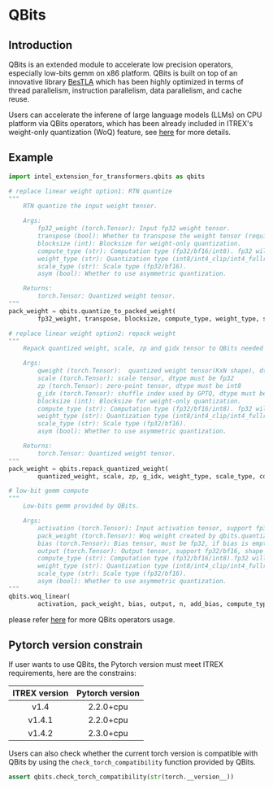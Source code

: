 # QBits
## Introduction
QBits is an extended module to accelerate low precision operators, especially low-bits gemm on x86 platform. QBits is built on top of an innovative library [BesTLA](https://github.com/intel/neural-speed/tree/main/bestla) which has been highly optimized in terms of thread parallelism, instruction parallelism, data parallelism, and cache reuse.  

Users can accelerate the inferene of large language models (LLMs) on CPU platform via QBits operators, which has been already included in ITREX's weight-only quantization (WoQ) feature, see [here](https://github.com/intel/intel-extension-for-transformers/blob/main/examples/huggingface/pytorch/text-generation/quantization/README.md) for more details.
## Example
```python
import intel_extension_for_transformers.qbits as qbits

# replace linear weight option1: RTN quantize
"""
    RTN quantize the input weight tensor.

    Args:
        fp32_weight (torch.Tensor): Input fp32 weight tensor.
        transpose (bool): Whether to transpose the weight tensor (required for quantize_to_packed_weight with KxN weight shape).
        blocksize (int): Blocksize for weight-only quantization.
        compute_type (str): Computation type (fp32/bf16/int8). fp32 will leverage AVX2/AVX512F to compute, bf16 will be AMX_BF16, int8 will be VNNI/AMX_INT8.
        weight_type (str): Quantization type (int8/int4_clip/int4_fullrange/nf4/fp4_e2m1).
        scale_type (str): Scale type (fp32/bf16).
        asym (bool): Whether to use asymmetric quantization.

    Returns:
        torch.Tensor: Quantized weight tensor.
"""
pack_weight = qbits.quantize_to_packed_weight(
        fp32_weight, transpose, blocksize, compute_type, weight_type, scale_type, asym) # pack_weight can use to replace linear layer weight.

# replace linear weight option2: repack weight
"""
    Repack quantized weight, scale, zp and gidx tensor to QBits needed format.

    Args:
        qweight (torch.Tensor):  quantized weight tensor(KxN shape), dtype must be int8
        scale (torch.Tensor): scale tensor, dtype must be fp32
        zp (torch.Tensor): zero-point tensor, dtype must be int8
        g_idx (torch.Tensor): shuffle index used by GPTQ, dtype must be int32.
        blocksize (int): Blocksize for weight-only quantization.
        compute_type (str): Computation type (fp32/bf16/int8). fp32 will leverage AVX2/AVX512F to compute, bf16 will be AMX_BF16, int8 will be VNNI/AMX_INT8.
        weight_type (str): Quantization type (int8/int4_clip/int4_fullrange/nf4/fp4_e2m1).
        scale_type (str): Scale type (fp32/bf16).
        asym (bool): Whether to use asymmetric quantization.

    Returns:
        torch.Tensor: Quantized weight tensor.
"""
pack_weight = qbits.repack_quantized_weight(
        quantized_weight, scale, zp, g_idx, weight_type, scale_type, compute_type, asym, blocksize) # pack_weight can use to replace linear layer weight.

# low-bit gemm compute
"""
    Low-bits gemm provided by QBits.

    Args:
        activation (torch.Tensor): Input activation tensor, support fp32/bf16.
        pack_weight (torch.Tensor): Woq weight created by qbits.quantize_to_packed_weight
        bias (torch.Tensor): Bias tensor, must be fp32, if bias is empty woq_linear will not add bias.
        output (torch.Tensor): Output tensor, support fp32/bf16, shape must be MxN.
        compute_type (str): Computation type (fp32/bf16/int8).fp32 will leverage AVX2/AVX512F to compute, bf16 will leverage AMX_BF16 to compute, int8 will leverage VNNI/AMX_INT8 to compute.
        weight_type (str): Quantization type (int8/int4_clip/int4_fullrange/nf4/fp4_e2m1).
        scale_type (str): Scale type (fp32/bf16).
        asym (bool): Whether to use asymmetric quantization.
"""
qbits.woq_linear(
        activation, pack_weight, bias, output, n, add_bias, compute_type, weight_type, scale_type, asym)
```
please refer [here](https://github.com/intel/intel-extension-for-transformers/tree/main/intel_extension_for_transformers/transformers/llm/operator/csrc/qbits_ut) for more QBits operators usage.

## Pytorch version constrain
If user wants to use QBits, the Pytorch version must meet ITREX requirements, here are the constrains:

| ITREX version | Pytorch version |
| :-----------: | :-------------: |
|     v1.4      |    2.2.0+cpu    |
|    v1.4.1     |    2.2.0+cpu    |
|    v1.4.2     |    2.3.0+cpu    |

Users can also check whether the current torch version is compatible with QBits by using the `check_torch_compatibility` function provided by QBits.  
```python
assert qbits.check_torch_compatibility(str(torch.__version__))
```
